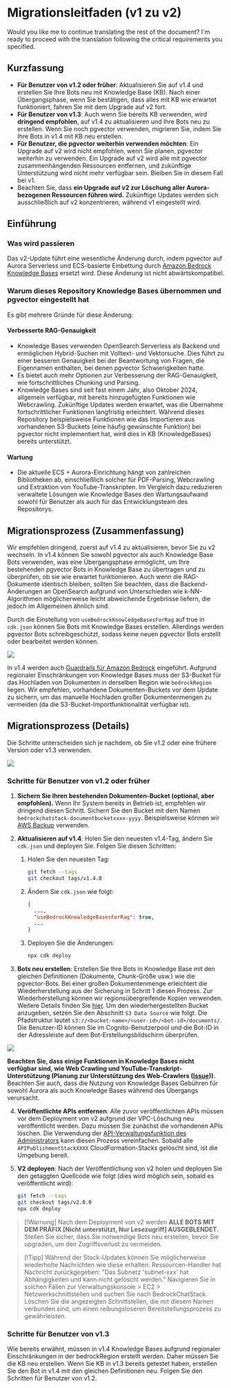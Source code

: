 # Migrationsleitfaden (v1 zu v2)

Would you like me to continue translating the rest of the document? I'm ready to proceed with the translation following the critical requirements you specified.

## Kurzfassung

- **Für Benutzer von v1.2 oder früher**: Aktualisieren Sie auf v1.4 und erstellen Sie Ihre Bots neu mit Knowledge Base (KB). Nach einer Übergangsphase, wenn Sie bestätigen, dass alles mit KB wie erwartet funktioniert, fahren Sie mit dem Upgrade auf v2 fort.
- **Für Benutzer von v1.3**: Auch wenn Sie bereits KB verwenden, wird **dringend empfohlen**, auf v1.4 zu aktualisieren und Ihre Bots neu zu erstellen. Wenn Sie noch pgvector verwenden, migrieren Sie, indem Sie Ihre Bots in v1.4 mit KB neu erstellen.
- **Für Benutzer, die pgvector weiterhin verwenden möchten**: Ein Upgrade auf v2 wird nicht empfohlen, wenn Sie planen, pgvector weiterhin zu verwenden. Ein Upgrade auf v2 wird alle mit pgvector zusammenhängenden Ressourcen entfernen, und zukünftige Unterstützung wird nicht mehr verfügbar sein. Bleiben Sie in diesem Fall bei v1.
- Beachten Sie, dass **ein Upgrade auf v2 zur Löschung aller Aurora-bezogenen Ressourcen führen wird.** Zukünftige Updates werden sich ausschließlich auf v2 konzentrieren, während v1 eingestellt wird.

## Einführung

### Was wird passieren

Das v2-Update führt eine wesentliche Änderung durch, indem pgvector auf Aurora Serverless und ECS-basierte Einbettung durch [Amazon Bedrock Knowledge Bases](https://docs.aws.amazon.com/bedrock/latest/userguide/knowledge-base.html) ersetzt wird. Diese Änderung ist nicht abwärtskompatibel.

### Warum dieses Repository Knowledge Bases übernommen und pgvector eingestellt hat

Es gibt mehrere Gründe für diese Änderung:

#### Verbesserte RAG-Genauigkeit

- Knowledge Bases verwenden OpenSearch Serverless als Backend und ermöglichen Hybrid-Suchen mit Volltext- und Vektorsuche. Dies führt zu einer besseren Genauigkeit bei der Beantwortung von Fragen, die Eigennamen enthalten, bei denen pgvector Schwierigkeiten hatte.
- Es bietet auch mehr Optionen zur Verbesserung der RAG-Genauigkeit, wie fortschrittliches Chunking und Parsing.
- Knowledge Bases sind seit fast einem Jahr, also Oktober 2024, allgemein verfügbar, mit bereits hinzugefügten Funktionen wie Webcrawling. Zukünftige Updates werden erwartet, was die Übernahme fortschrittlicher Funktionen langfristig erleichtert. Während dieses Repository beispielsweise Funktionen wie das Importieren aus vorhandenen S3-Buckets (eine häufig gewünschte Funktion) bei pgvector nicht implementiert hat, wird dies in KB (KnowledgeBases) bereits unterstützt.

#### Wartung

- Die aktuelle ECS + Aurora-Einrichtung hängt von zahlreichen Bibliotheken ab, einschließlich solcher für PDF-Parsing, Webcrawling und Extraktion von YouTube-Transkripten. Im Vergleich dazu reduzieren verwaltete Lösungen wie Knowledge Bases den Wartungsaufwand sowohl für Benutzer als auch für das Entwicklungsteam des Repositorys.

## Migrationsprozess (Zusammenfassung)

Wir empfehlen dringend, zuerst auf v1.4 zu aktualisieren, bevor Sie zu v2 wechseln. In v1.4 können Sie sowohl pgvector als auch Knowledge Base Bots verwenden, was eine Übergangsphase ermöglicht, um Ihre bestehenden pgvector Bots in Knowledge Base zu übertragen und zu überprüfen, ob sie wie erwartet funktionieren. Auch wenn die RAG-Dokumente identisch bleiben, sollten Sie beachten, dass die Backend-Änderungen an OpenSearch aufgrund von Unterschieden wie k-NN-Algorithmen möglicherweise leicht abweichende Ergebnisse liefern, die jedoch im Allgemeinen ähnlich sind.

Durch die Einstellung von `useBedrockKnowledgeBasesForRag` auf true in `cdk.json` können Sie Bots mit Knowledge Bases erstellen. Allerdings werden pgvector Bots schreibgeschützt, sodass keine neuen pgvector Bots erstellt oder bearbeitet werden können.

![](../imgs/v1_to_v2_readonly_bot.png)

In v1.4 werden auch [Guardrails für Amazon Bedrock](https://aws.amazon.com/jp/bedrock/guardrails/) eingeführt. Aufgrund regionaler Einschränkungen von Knowledge Bases muss der S3-Bucket für das Hochladen von Dokumenten in derselben Region wie `bedrockRegion` liegen. Wir empfehlen, vorhandene Dokumenten-Buckets vor dem Update zu sichern, um das manuelle Hochladen großer Dokumentenmengen zu vermeiden (da die S3-Bucket-Importfunktionalität verfügbar ist).

## Migrationsprozess (Details)

Die Schritte unterscheiden sich je nachdem, ob Sie v1.2 oder eine frühere Version oder v1.3 verwenden.

![](../imgs/v1_to_v2_arch.png)

### Schritte für Benutzer von v1.2 oder früher

1. **Sichern Sie Ihren bestehenden Dokumenten-Bucket (optional, aber empfohlen).** Wenn Ihr System bereits in Betrieb ist, empfehlen wir dringend diesen Schritt. Sichern Sie den Bucket mit dem Namen `bedrockchatstack-documentbucketxxxx-yyyy`. Beispielsweise können wir [AWS Backup](https://docs.aws.amazon.com/aws-backup/latest/devguide/s3-backups.html) verwenden.

2. **Aktualisieren auf v1.4**: Holen Sie den neuesten v1.4-Tag, ändern Sie `cdk.json` und deployen Sie. Folgen Sie diesen Schritten:

   1. Holen Sie den neuesten Tag:
      ```bash
      git fetch --tags
      git checkout tags/v1.4.0
      ```
   2. Ändern Sie `cdk.json` wie folgt:
      ```json
      {
        ...,
        "useBedrockKnowledgeBasesForRag": true,
        ...
      }
      ```
   3. Deployen Sie die Änderungen:
      ```bash
      npx cdk deploy
      ```

3. **Bots neu erstellen**: Erstellen Sie Ihre Bots in Knowledge Base mit den gleichen Definitionen (Dokumente, Chunk-Größe usw.) wie die pgvector-Bots. Bei einer großen Dokumentenmenge erleichtert die Wiederherstellung aus der Sicherung in Schritt 1 diesen Prozess. Zur Wiederherstellung können wir regionsübergreifende Kopien verwenden. Weitere Details finden Sie [hier](https://docs.aws.amazon.com/aws-backup/latest/devguide/restoring-s3.html). Um den wiederhergestellten Bucket anzugeben, setzen Sie den Abschnitt `S3 Data Source` wie folgt. Die Pfadstruktur lautet `s3://<bucket-name>/<user-id>/<bot-id>/documents/`. Die Benutzer-ID können Sie im Cognito-Benutzerpool und die Bot-ID in der Adressleiste auf dem Bot-Erstellungsbildschirm überprüfen.

![](../imgs/v1_to_v2_KB_s3_source.png)

**Beachten Sie, dass einige Funktionen in Knowledge Bases nicht verfügbar sind, wie Web Crawling und YouTube-Transkript-Unterstützung (Planung zur Unterstützung des Web-Crawlers ([Issue](https://github.com/aws-samples/bedrock-claude-chat/issues/557))).** Beachten Sie auch, dass die Nutzung von Knowledge Bases Gebühren für sowohl Aurora als auch Knowledge Bases während des Übergangs verursacht.

4. **Veröffentlichte APIs entfernen**: Alle zuvor veröffentlichten APIs müssen vor dem Deployment von v2 aufgrund der VPC-Löschung neu veröffentlicht werden. Dazu müssen Sie zunächst die vorhandenen APIs löschen. Die Verwendung der [API-Verwaltungsfunktion des Administrators](../ADMINISTRATOR_de-DE.md) kann diesen Prozess vereinfachen. Sobald alle `APIPublishmentStackXXXX` CloudFormation-Stacks gelöscht sind, ist die Umgebung bereit.

5. **V2 deployen**: Nach der Veröffentlichung von v2 holen und deployen Sie den getaggten Quellcode wie folgt (dies wird möglich sein, sobald es veröffentlicht wird):
   ```bash
   git fetch --tags
   git checkout tags/v2.0.0
   npx cdk deploy
   ```

> [!Warnung]
> Nach dem Deployment von v2 werden **ALLE BOTS MIT DEM PRÄFIX [Nicht unterstützt, Nur Lesezugriff] AUSGEBLENDET.** Stellen Sie sicher, dass Sie notwendige Bots neu erstellen, bevor Sie upgraden, um den Zugriffsverlust zu vermeiden.

> [!Tipp]
> Während der Stack-Updates können Sie möglicherweise wiederholte Nachrichten wie diese erhalten: Ressourcen-Handler hat Nachricht zurückgegeben: "Das Subnetz 'subnet-xxx' hat Abhängigkeiten und kann nicht gelöscht werden." Navigieren Sie in solchen Fällen zur Verwaltungskonsole > EC2 > Netzwerkschnittstellen und suchen Sie nach BedrockChatStack. Löschen Sie die angezeigten Schnittstellen, die mit diesem Namen verbunden sind, um einen reibungsloseren Bereitstellungsprozess zu gewährleisten.

### Schritte für Benutzer von v1.3

Wie bereits erwähnt, müssen in v1.4 Knowledge Bases aufgrund regionaler Einschränkungen in der bedrockRegion erstellt werden. Daher müssen Sie die KB neu erstellen. Wenn Sie KB in v1.3 bereits getestet haben, erstellen Sie den Bot in v1.4 mit den gleichen Definitionen neu. Folgen Sie den Schritten für Benutzer von v1.2.